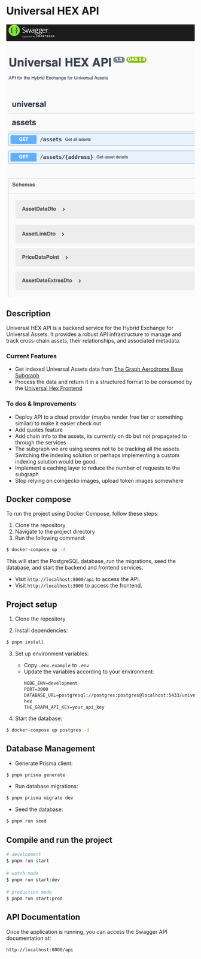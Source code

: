 

# Universal HEX API

![Universal Hex Swagger](/docs/assets/swagger.png)

## Description

Universal HEX API is a backend service for the Hybrid Exchange for Universal Assets. It provides a robust API infrastructure to manage and track cross-chain assets, their relationships, and associated metadata.

### Current Features
- Get indexed Universal Assets data from [The Graph Aerodrome Base Subgraph](https://thegraph.com/explorer/subgraphs/GENunSHWLBXm59mBSgPzQ8metBEp9YDfdqwFr91Av1UM)
- Process the data and return it in a structured format to be consumed by the [Universal Hex Frontend](https://github.com/nastita/universal-hex-frontend) 

### To dos & Improvements
- Deploy API to a cloud provider (maybe render free tier or something similar) to make it easier check out
- Add quotes feature
- Add chain info to the assets, its currently on db but not propagated to through the services
- The subgraph we are using seems not to be tracking all the assets. Switching the indexing solution or perhaps implementing a custom indexing solution would be good.
- Implement a caching layer to reduce the number of requests to the subgraph
- Stop relying on coingecko images, upload token images somewhere

## Docker compose

To run the project using Docker Compose, follow these steps:

1. Clone the repository
2. Navigate to the project directory
3. Run the following command:
```bash
$ docker-compose up -d
```

This will start the PostgreSQL database, run the migrations, seed the database, and start the backend and frontend services.

- Visit ``http://localhost:8000/api`` to access the API.
- Visit ``http://localhost:3000`` to access the frontend.

## Project setup

1. Clone the repository

2. Install dependencies:
```bash
$ pnpm install
```

3. Set up environment variables:
   - Copy `.env.example` to `.env`
   - Update the variables according to your environment:
     ```
     NODE_ENV=development
     PORT=3000
     DATABASE_URL=postgresql://postgres:postgres@localhost:5433/universal-hex
     THE_GRAPH_API_KEY=your_api_key
     ```

4. Start the database:
```bash
$ docker-compose up postgres -d
```

## Database Management

- Generate Prisma client:
```bash
$ pnpm prisma generate
```

- Run database migrations:
```bash
$ pnpm prisma migrate dev
```

- Seed the database:
```bash
$ pnpm run seed
```

## Compile and run the project

```bash
# development
$ pnpm run start

# watch mode
$ pnpm run start:dev

# production mode
$ pnpm run start:prod
```

## API Documentation

Once the application is running, you can access the Swagger API documentation at:
```
http://localhost:8000/api
```
